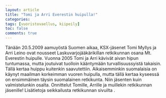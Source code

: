 ```yaml
---
layout: article
title: "Tomi ja Arri Everestin huipulla!"
categories:
tags: [vuoristovaellus, kiipeily]
toc: false
comments: true
---
```


Tänään 20.5.2009 aamuyöstä Suomen aikaa, KSX-jäsenet Tomi Myllys ja Arri
Leino ovat nousseet Laskuvarjojääkärikillan retkikunnan osana Mt.
Everestin huipulle. Vuonna 2005 Tomi ja Arri kävivät aivan hipun
tuntumassa, mutta joutuivat tuolloin kääntymään turvallisuussyistä
takaisin. Tällä kertaa huippu kuitenkin saavutettiin. Aikaisemminkin
suomalaisia on käynyt maailman korkeimman vuoren huipulla, mutta tällä
kertaa kyseessä on ensimmäinen täysin suomalainen retkikunta. Niin
jäsenten kuin valmistelunkin osalta. Onnittelut Tomille, Arrille ja
muillekin retkikunnan jäsenille! Lisätietoja seikkailusta retkikunnan
sivuilta .
